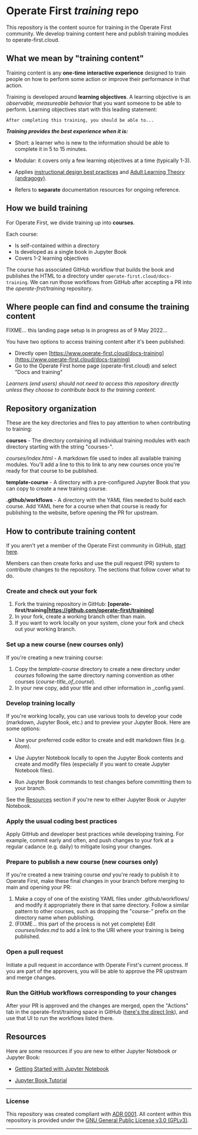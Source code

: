 # Operate First *training* repo

This repository is the content source for training in the Operate First community. We develop training content here and publish training modules to operate-first.cloud.

## What we mean by "training content"

Training content is any **one-time interactive experience** designed to train people on how to perform some action or improve their performance in that action.

Training is developed around **learning objectives**. A learning objective is an *observable, measureable behavior* that you want someone to be able to perform. Learning objectives start with this leading statement:

```
After completing this training, you should be able to...
```

***Training provides the best experience when it is:***

* Short: a learner who is new to the information should be able to complete it in 5 to 15 minutes.

* Modular: it covers only a few learning objectives at a time (typically 1-3).

* Applies [instructional design best practices](https://blog.commlabindia.com/elearning-design/instructional-design-best-practices-guide) and [Adult Learning Theory (andragogy)](https://en.wikipedia.org/wiki/Andragogy).

* Refers to **separate** documentation resources for ongoing reference.

## How we build training

For Operate First, we divide training up into **courses**.

Each course:
* Is self-contained within a directory
* Is developed as a single book in Jupyter Book
* Covers 1-2 learning objectives

The course has associated GitHub workflow that builds the book and publishes the HTML to a directory under ``operate-first.cloud/docs-training``. We can run those workflows from GitHub after accepting a PR into the *operate-frst/training* repository.

## Where people can find and consume the training content

FIXME... this landing page setup is in progress as of 9 May 2022...

You have two options to access training content after it's been published:
* Directly open [https://www.operate-first.cloud/docs-training](https://www.operate-first.cloud/docs-training)
* Go to the Operate First home page (operate-first.cloud) and select "Docs and training"

*Learners (end users) should not need to access this repository directly unless they choose to contribute back to the training content.*

## Repository organization

These are the key directories and files to pay attention to when contributing to training:

**courses** - The directory containing all individual training modules with each directory starting with the string "courses-".

*courses/index.html* - A markdown file used to index all available training modules. You'll add a line to this to link to any new courses once you're ready for that course to be published.

**template-course** - A directory with a pre-configured Jupyter Book that you can copy to create a new training course.

**.github/workflows** - A directory with the YAML files needed to build each course. Add YAML here for a course when that course is ready for publishing to the website, before opening the PR for upstream.

## How to contribute training content

If you aren't yet a member of the Operate First community in GitHub, [start here](https://github.com/operate-first/common/blob/main/docs/add_gh_member_and_access.md#become-a-github-member).

Members can then create forks and use the pull request (PR) system to contribute changes to the repository. The sections that follow cover what to do.

### Create and check out your fork

1. Fork the training repository in GitHub: **[operate-first/training|https://github.com/operate-first/training]**
2. In your fork, create a working branch other than main.
3. If you want to work locally on your system, clone your fork and check out your working branch.

### Set up a new course (new courses only)

If you're creating a new training course:

1. Copy the *template-course* directory to create a new directory under *courses* following the same directory naming convention as other courses (*course-title_of_course*).
2. In your new copy, add your title and other information in _config.yaml.

### Develop training locally

If you're working locally, you can use various tools to develop your code (markdown, Jupyter Book, etc.) and to preview your Jupyter Book. Here are some options:

* Use your preferred code editor to create and edit markdown files (e.g. Atom).

* Use Jupyter Notebook locally to open the Jupyter Book contents and create and modify files (especially if you want to create Jupyter Notebook files).

* Run Jupyter Book commands to test changes before committing them to your branch.

See the [Resources](#Resources) section if you're new to either Jupyter Book or Jupyter Notebook.

### Apply the usual coding best practices

Apply GitHub and developer best practices while developing training. For example, commit early and often, and push changes to your fork at a regular cadance (e.g. daily) to mitigate losing your changes.

### Prepare to publish a new course (new courses only)

If you're created a new training course *and* you're ready to publish it to Operate First, make these final changes in your branch before merging to main and opening your PR:

1. Make a copy of one of the existing YAML files under .github/workflows/ and modify it appropriately there in that same directory. Follow a similar pattern to other courses, such as dropping the "course-" prefix on the directory name when publishing.
2. (FIXME... this part of the process is not yet complete) Edit *courses/index.md* to add a link to the URI where your training is being published.

### Open a pull request

Initiate a pull request in accordance with Operate First's current process. If you are part of the approvers, you will be able to approve the PR upstream and merge changes.

### Run the GitHub workflows corresponding to your changes

After your PR is approved and the changes are merged, open the "Actions" tab in the operate-first/training space in GitHub ([here's the direct link](https://github.com/operate-first/training/actions)), and use that UI to run the workflows listed there.

## Resources

Here are some resources if you are new to either Jupyter Notebook or Jupyter Book:

* [Getting Started with Jupyter Notebook](https://docs.jupyter.org/en/latest/start/index.html)

* [Jupyter Book Tutorial](https://jupyterbook.org/en/stable/start/your-first-book.html)

<hr/>

### License

This repository was created compliant with [ADR 0001](https://www.operate-first.cloud/blueprints/blueprint/docs/adr/0001-use-gpl3-as-license.md). All content within this repository is provided under the [GNU General Public License v3.0 (GPLv3)](https://www.gnu.org/licenses/gpl-3.0.en.html).

<hr/>
